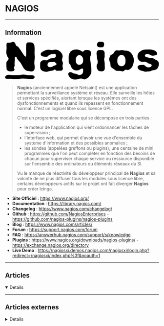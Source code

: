 # NAGIOS
----

## <i class="fa-solid fa-hashtag"></i> Information

![Logo](../../_media/apps/nagios/nagios-full-black_logo.svg ':size=250 :no-zoom')


> <i class="fa-solid fa-quote-left"></i> **Nagios** (anciennement appelé Netsaint) est une application permettant la surveillance système et réseau. Elle surveille les hôtes et services spécifiés, alertant lorsque les systèmes ont des dysfonctionnements et quand ils repassent en fonctionnement normal. C'est un logiciel libre sous licence GPL.
>
> C'est un programme modulaire qui se décompose en trois parties :
>
> - le moteur de l'application qui vient ordonnancer les tâches de supervision ;
> - l'interface web, qui permet d'avoir une vue d'ensemble du système d'information et des possibles anomalies ;
> - les sondes (appelées greffons ou plugins), une centaine de mini programmes que l'on peut compléter en fonction des besoins de chacun pour superviser chaque service ou ressource disponible sur l'ensemble des ordinateurs ou éléments réseaux du SI.
>
> Vu le manque de réactivité du développeur principal de **Nagios** et sa volonté de ne plus diffuser tous les modules sous licence libre, certains développeurs actifs sur le projet ont fait diverger **Nagios** pour créer Icinga. <i class="fa-solid fa-quote-left fa-rotate-180"></i>


- <i class="fa-solid fa-globe"></i> **Site Officiel** : https://www.nagios.org/
- <i class="fa-solid fa-book"></i> **Documentation** : https://library.nagios.com/
- <i class="fa-solid fa-file-circle-question"></i> **Changelog** : https://www.nagios.com/changelog/
- <i class="fa-brands fa-github"></i> **Github** : https://github.com/NagiosEnterprises - https://github.com/nagios-plugins/nagios-plugins
- <i class="fab fa-blogger-b"></i> **Blog** : https://www.nagios.com/articles/
- <i class="fas fa-comments"></i> **Forum** : https://support.nagios.com/forum
- <i class="far fa-question-circle"></i> **FAQ** : https://answerhub.nagios.com/support/s/knowledge
- <i class="fas fa-tools"></i> **Plugins** : https://www.nagios.org/downloads/nagios-plugins/ - https://exchange.nagios.org/directory
- <i class="far fa-calendar-alt"></i> **Live Demo** : https://nagiosxi.demos.nagios.com/nagiosxi/login.php?redirect=/nagiosxi/index.php%3f&noauth=1

---

## <i class="fa-regular fa-newspaper"></i> Articles

<details open>

</details>

---

## <i class="fa-solid fa-glasses"></i> Articles externes

<details>

- [A Brief Guide for Configuring Nagios](https://dzone.com/articles/a-brief-guide-for-configuring-nagios)
- [Guide d’installation d’un serveur Nagios sur Ubuntu 16.04](https://homputersecurity.com/2018/03/28/guide-dinstallation-dun-serveur-nagios-sur-ubuntu-16-04/)
- [How to Add Windows and Linux host to Nagios Server for Monitoring](https://www.linuxtechi.com/add-windows-linux-host-to-nagios-server/)
- [How to Install and Configure Nagios Core on CentOS 8 / RHEL 8](https://www.linuxtechi.com/install-nagios-core-rhel-8-centos-8/)
- [How To Install and Configure Nagios on CentOS 7](https://linuxize.com/post/how-to-install-and-configure-nagios-on-centos-7/)
- [How To Install and Configure Nagios on CentOS 8](https://www.howtoforge.com/how-to-install-and-configure-nagios-on-centos-8/)
- [How To Install and Configure Nagios on Debian 9](https://linuxize.com/post/how-to-install-and-configure-nagios-on-debian-9/)
- [How To Install and Configure Nagios on Ubuntu 18.04](https://linuxize.com/post/how-to-install-and-configure-nagios-on-ubuntu-18-04/)
- [How To Install Nagios 4 and Monitor Your Servers on Ubuntu 18.04](https://www.digitalocean.com/community/tutorials/how-to-install-nagios-4-and-monitor-your-servers-on-ubuntu-18-04)
- [How to Install Nagios Monitoring Software on Ubuntu 18.04 LTS](https://www.howtoforge.com/tutorial/ubuntu-nagios/)
- [How to Install Nagios Monitoring Software on Ubuntu 20.04 LTS](https://www.howtoforge.com/tutorial/how-to-install-nagios-on-ubuntu-2004/)
- [How to Install Nagios Monitoring Tool on RHEL 8](https://www.tecmint.com/install-nagios-on-rhel-8/)
- [How to Install Nagios on Ubuntu 20.04](https://linuxize.com/post/how-to-install-nagios-on-ubuntu-20-04/)
- [What Is Nagios?](https://www.poftut.com/what-is-nagios/)

</details>